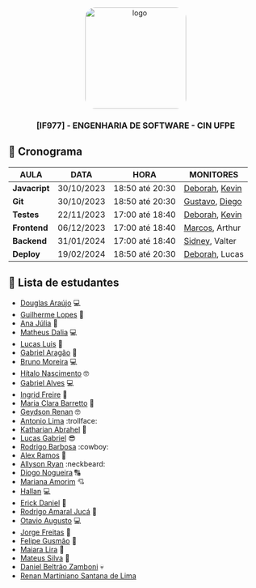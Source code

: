 <div align="center">

  <img src="https://user-images.githubusercontent.com/42525687/203692147-cb274f74-7e73-4869-b460-1dc967fb4786.png" alt="logo" width="200" height="auto" style="border-radius:20px;" />

  <h3>
    [IF977] - ENGENHARIA DE SOFTWARE - CIN UFPE
  </h3>

</div>

## :calendar: Cronograma

| AULA          | DATA       | HORA            | MONITORES                                                                          |
| ------------- | ---------- | --------------- | ---------------------------------------------------------------------------------- |
| **Javacript** | 30/10/2023 | 18:50 até 20:30 | [Deborah](https://github.com/debespindola), [Kevin](https://github.com/kevbeltrao) |
| **Git**       | 30/10/2023 | 18:50 até 20:30 | [Gustavo](https://github.com/gustavo-ghcs), [Diego](https://github.com/Diragonz)   |
| **Testes**    | 22/11/2023 | 17:00 até 18:40 | [Deborah](https://github.com/debespindola), [Kevin](https://github.com/kevbeltrao) |
| **Frontend**  | 06/12/2023 | 17:00 até 18:40 | [Marcos](https://github.com/marcoslima12), Arthur                                  |
| **Backend**   | 31/01/2024 | 17:00 até 18:40 | [Sidney](https://github.com/silvercent011), Valter                                 |
| **Deploy**    | 19/02/2024 | 18:50 até 20:30 | [Deborah](https://github.com/debespindola), Lucas                                  |

## :fairy: Lista de estudantes

- [Douglas Araújo](https://github.com/thedouglasaraujo) :computer:
- [Guilherme Lopes](https://github.com/guilopesrbc) :rocket:
- [Ana Júlia](https://github.com/AnaJulia22) :fairy:
- [Matheus Dalia](https://github.com/MatheusDalia) :computer:
- [Lucas Luis](https://github.com/LucasLuis-Dev) :rocket:
- [Gabriel Aragão](https://github.com/gabrielaragao01) :banana:
- [Bruno Moreira](https://github.com/brunom764) :computer:
- [Hítalo Nascimento](https://github.com/HitaloNasc) :nerd_face:
- [Gabriel Alves](https://github.com/gaba23) :computer:
- [Ingrid Freire](https://github.com/ingridfsl) :ghost:
- [Maria Clara Barretto](https://github.com/clarabarretto) :mirror_ball:
- [Geydson Renan](https://github.com/geydsonrenan) :nerd_face:
- [Antonio Lima](https://github.com/antoniohslima) :trollface: 
- [Katharian Abrahel](https://github.com/katharianabrahel) :ghost:
- [Lucas Gabriel](https://github.com/LucasGaab) :sunglasses:
- [Rodrigo Barbosa](https://github.com/RodrigoBarbosaa) :cowboy:
- [Alex Ramos](https://github.com/Alexramoss) :star_struck:
- [Allyson Ryan](https://github.com/AllysonRyanE) :neckbeard:
- [Diogo Nogueira](https://github.com/DiogoNogueiraLima) 🔠
- [Mariana Amorim](https://github.com/mrbsa) :cupid:
- [Hallan](https://github.com/hallanangelo) :computer:
- [Erick Daniel](https://github.com/erickdan1) :space_invader:
- [Rodrigo Amaral Jucá](https://github.com/gtamaral) :rocket:
- [Otavio Augusto](https://github.com/otavio574) :computer:
- [Jorge Freitas](https://github.com/jorgelcff) 👊
- [Felipe Gusmão](https://github.com/felipevgusmao) :rocket:
- [Maiara Lira](https://github.com/MaiLira) :octopus:
- [Mateus Silva](https://github.com/Mateus003) 🤠
- [Daniel Beltrão Zamboni](https://github.com/Daniel412201) 💀
- [Renan Martiniano Santana de Lima](https://github.com/RenanMSL)
